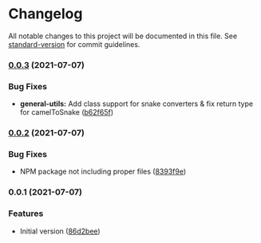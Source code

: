 # Changelog

All notable changes to this project will be documented in this file. See [standard-version](https://github.com/conventional-changelog/standard-version) for commit guidelines.

### [0.0.3](https://github.com/nonara/ts-helpers/compare/v0.0.2...v0.0.3) (2021-07-07)


### Bug Fixes

* **general-utils:** Add class support for snake converters & fix return type for camelToSnake ([b62f65f](https://github.com/nonara/ts-helpers/commit/b62f65f7f8ae4cceadfe33520b7d3e05cdd1df71))

### [0.0.2](https://github.com/nonara/ts-helpers/compare/v0.0.1...v0.0.2) (2021-07-07)


### Bug Fixes

* NPM package not including proper files ([8393f9e](https://github.com/nonara/ts-helpers/commit/8393f9ece57e15654995968dfe216901dd885702))

### 0.0.1 (2021-07-07)


### Features

* Initial version ([86d2bee](https://github.com/nonara/ts-helpers/commit/86d2beecf56aef70aa629c43680df05c1eddd7ec))
